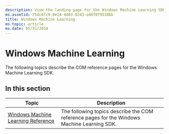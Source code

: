 ```yaml
---
description: View the landing page for the Windows Machine Learning SDK. It includes a link to the Windows Machine Learning Reference page.
ms.assetid: 75dc6fc9-0e24-4403-8243-a46f0f9538bb
title: Windows Machine Learning
ms.topic: article
ms.date: 05/31/2018
---
```


# Windows Machine Learning

The following topics describe the COM reference pages for the Windows Machine Learning SDK.

## In this section



| Topic                                                                                       | Description                                                                                            |
|---------------------------------------------------------------------------------------------|--------------------------------------------------------------------------------------------------------|
| [Windows Machine Learning Reference](./machine-learning-reference.md)<br/> | The following topics describe the COM reference pages for the Windows Machine Learning SDK.<br/> |



 

 

 
